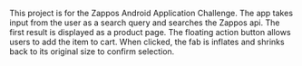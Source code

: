 This project is for the Zappos Android Application Challenge. The app takes input from the user as a search query and searches the Zappos api. The first result is displayed as a product page. The floating action button allows users to add the item to cart. When clicked, the fab is inflates and shrinks back to its original size to confirm selection.
